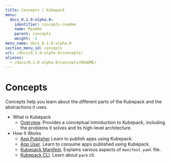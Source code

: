 ```yaml
---
title: Concepts | Kubepack
menu:
  docs_0.1.0-alpha.0:
    identifier: concepts-readme
    name: Readme
    parent: concepts
    weight: -1
menu_name: docs_0.1.0-alpha.0
section_menu_id: concepts
url: /docs/0.1.0-alpha.0/concepts/
aliases:
  - /docs/0.1.0-alpha.0/concepts/README/
---
```


# Concepts

Concepts help you learn about the different parts of the Kubepack and the abstractions it uses.

- What is Kubepack
  - [Overview](/docs/0.1.0-alpha.0/concepts/what/overview). Provides a conceptual introduction to Kubepack, including the problems it solves and its high-level architecture.
- How It Works
  - [App Publisher](/docs/0.1.0-alpha.0/concepts/how/publisher) Learn to publish apps using Kubepack.
  - [App User](/docs/0.1.0-alpha.0/concepts/how/user). Learn to consume apps published using Kubepack.
  - [Kubepack Manifest](/docs/0.1.0-alpha.0/concepts/how/manifest). Explains various aspects of `manifest.yaml` file.
  - [Kubepack CLI](/docs/0.1.0-alpha.0/concepts/how/cli). Learn about `pack` cli.
